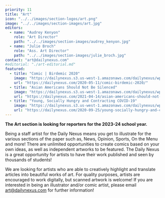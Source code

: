 ```yaml
---
priority: 11
title: "Art"
icon: "../../images/section-logos/art.png"
image: "../../images/section-images/art.jpg"
editors:
  - name: "Audrey Kenyon"
    role: "Art Director"
    path: "../../images/section-images/audrey_kenyon.jpg"
  - name: "Julie Broch"
    role: "Ass. Art Director"
    path: "../../images/section-images/julie_broch.jpg"
contact: "art@dailynexus.com"
#editorial: "./art-editorial.md"
featured:
  - title: "Comic | Birdemic 2020"
    image: "https://dailynexus.s3.us-west-1.amazonaws.com/dailynexus/wp-content/uploads/2020/05/pidgeons-comic.png"
    url: "https://dailynexus.com/2020-05-11/comic-birdemic-2020/"
  - title: "Asian Americans Should Not Be Silenced"
    image: "https://dailynexus.s3.us-west-1.amazonaws.com/dailynexus/wp-content/uploads/2021/04/13222023/photo_2021-04-06_22-57-56.jpg"
    url: "https://dailynexus.com/2021-04-14/asian-americans-should-not-be-silenced/"
  - title: "Young, Socially Hungry and Contracting COVID-19"
    image: "https://dailynexus.s3.us-west-1.amazonaws.com/dailynexus/wp-content/uploads/2020/09/Students_Experiences_With_Coronavirus-768x504.png"
    url: "https://dailynexus.com/2020-09-25/young-socially-hungry-and-contracting-covid-19/"
---
```

**The Art section is looking for reporters for the 2023-24 school year.**

Being a staff artist for the Daily Nexus means you get to illustrate for the various sections of the paper such as, News, Opinion, Sports, On the Menu and more! There are unlimited opportunities to create comics based on your own ideas, as well as independent artworks to be featured. The Daily Nexus is a great opportunity for artists to have their work published and seen by thousands of students!

We are looking for artists who are able to creatively highlight and translate articles into beautiful works of art. For quality purposes, artists are encouraged to work digitally, but scanned artwork is welcome! If you are interested in being an illustrator and/or comic artist, please email [art@dailynexus.com](mailto:art@dailynexus.com) for further information!